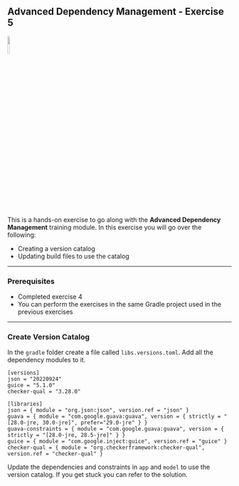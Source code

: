 ## Advanced Dependency Management - Exercise 5

<p align="left">
<img width="10%" height="10%" src="https://user-images.githubusercontent.com/120980/174325546-8558160b-7f16-42cb-af0f-511849f22ebc.png">
</p>

This is a hands-on exercise to go along with the
**Advanced Dependency Management** training module. In this exercise
you will go over the following:

* Creating a version catalog
* Updating build files to use the catalog

---
### Prerequisites

* Completed exercise 4
* You can perform the exercises in the same Gradle project used in the previous exercises

---
### Create Version Catalog

In the `gradle` folder create a file called `libs.versions.toml`. Add all the
dependency modules to it.

```text
[versions]
json = "20220924"
guice = "5.1.0"
checker-qual = "3.28.0"

[libraries]
json = { module = "org.json:json", version.ref = "json" }
guava = { module = "com.google.guava:guava", version = { strictly = "[28.0-jre, 30.0-jre]", prefer="29.0-jre" } }
guava-constraints = { module = "com.google.guava:guava", version = { strictly = "[28.0-jre, 28.5-jre]" } }
guice = { module = "com.google.inject:guice", version.ref = "guice" }
checker-qual = { module = "org.checkerframework:checker-qual", version.ref = "checker-qual" }
```

Update the dependencies and constraints in `app` and `model` to use the version
catalog. If you get stuck you can refer to the solution.
